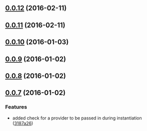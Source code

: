 <a name="0.0.12"></a>
## [0.0.12](https://github.com/cdellinger/entryway/compare/0.0.11...v0.0.12) (2016-02-11)




<a name="0.0.11"></a>
## [0.0.11](https://github.com/cdellinger/entryway/compare/0.0.10...v0.0.11) (2016-02-11)




<a name="0.0.10"></a>
## [0.0.10](https://github.com/cdellinger/entryway/compare/0.0.9...v0.0.10) (2016-01-03)




<a name="0.0.9"></a>
## [0.0.9](https://github.com/cdellinger/entryway/compare/0.0.8...v0.0.9) (2016-01-02)




<a name="0.0.8"></a>
## [0.0.8](https://github.com/cdellinger/entryway/compare/0.0.7...v0.0.8) (2016-01-02)




<a name="0.0.7"></a>
## [0.0.7](https://github.com/cdellinger/entryway/compare/0.0.6...v0.0.7) (2016-01-02)


### Features

* added check for a provider to be passed in during instantiation ([3187a26](https://github.com/cdellinger/entryway/commit/3187a26))



